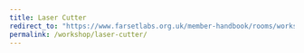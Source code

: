 ```yaml
---
title: Laser Cutter
redirect_to: "https://www.farsetlabs.org.uk/member-handbook/rooms/workshop/training#laser-cutter"
permalink: /workshop/laser-cutter/
---
```

